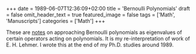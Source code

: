 +++
date = 1989-06-07T12:36:09+02:00
title = 'Bernoulli Polynomials'
draft = false
omit_header_text = true
featured_image = false
tags = ['Math', 'Manuscripts']
categories = ['Math']
+++

These are [notes](/pdf/bernoulli.pdf) on approaching Bernoulli
polynomials as eigenvalues of certain operators acting on
polynomials. It is my re-interpretation of work of E. H. Lehmer. I
wrote this at the end of my Ph.D. studies around 1989.
